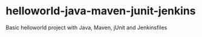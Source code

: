# helloworld-java-maven-junit-jenkins
Basic helloworld project with Java, Maven, jUnit and Jenkinsfiles

